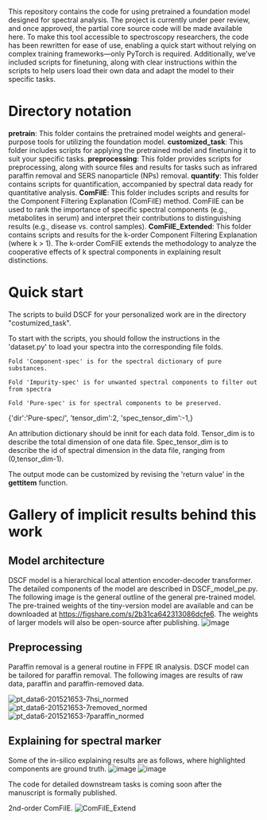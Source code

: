This repository contains the code for using pretrained a foundation model designed for spectral analysis. The project is currently under peer review, and once approved, the partial core source code will be made available here. To make this tool accessible to spectroscopy researchers, the code has been rewritten for ease of use, enabling a quick start without relying on complex training frameworks—only PyTorch is required. Additionally, we’ve included scripts for finetuning, along with clear instructions within the scripts to help users load their own data and adapt the model to their specific tasks.


# Directory notation
**pretrain**: This folder contains the pretrained model weights and general-purpose tools for utilizing the foundation model.
**customized_task**: This folder includes scripts for applying the pretrained model and finetuning it to suit your specific tasks.
**preprocessing**: This folder provides scripts for preprocessing, along with source files and results for tasks such as infrared paraffin removal and SERS nanoparticle (NPs) removal.
**quantify**: This folder contains scripts for quantification, accompanied by spectral data ready for quantitative analysis.
**ComFilE**: This folder includes scripts and results for the Component Filtering Explanation (ComFilE) method. ComFilE can be used to rank the importance of specific spectral components (e.g., metabolites in serum) and interpret their contributions to distinguishing results (e.g., disease vs. control samples).
**ComFilE_Extended**: This folder contains scripts and results for the k-order Component Filtering Explanation (where k > 1). The k-order ComFilE extends the methodology to analyze the cooperative effects of k spectral components in explaining result distinctions.

# Quick start
The scripts to build DSCF for your personalized work are in the directory "costumized_task". 

To start with the scripts, you should follow the instructions in the 'dataset.py' to load your spectra into the corresponding file folds. 

    Fold 'Component-spec' is for the spectral dictionary of pure substances.
    
    Fold 'Impurity-spec' is for unwanted spectral components to filter out from spectra
    
    Fold 'Pure-spec' is for spectral components to be preserved. 
    
{'dir':'Pure-spec/',
       'tensor_dim':2,
       'spec_tensor_dim':-1,}
       
An attribution dictionary should be innit for each data fold. Tensor_dim is to describe the total dimension of one data file. Spec_tensor_dim is to describe the id of spectral dimension in the data file, ranging from (0,tensor_dim-1).

The output mode can be customized by revising the 'return value' in the __gettitem__ function. 

# Gallery of implicit results behind this work
## Model architecture

DSCF model is a hierarchical local attention encoder-decoder transformer. The detailed components of the model are described in DSCF_model_pe.py.
The following image is the general outline of the general pre-trained model.
The pre-trained weights of the tiny-version model are available and can be downloaded at https://figshare.com/s/2b31ca642313086dcfe6. The weights of larger models will also be open-source after publishing.
![image](https://github.com/user-attachments/assets/56879799-315c-4138-8e49-f273dd2dbd28)


## Preprocessing

Paraffin removal is a general routine in FFPE IR analysis. DSCF model can be tailored for paraffin removal. The following images are results of raw data, paraffin and paraffin-removed data.

![pt_data6-201521653-7hsi_normed](https://github.com/user-attachments/assets/2916b6f5-a878-4fa6-a882-488c586c9812)
![pt_data6-201521653-7removed_normed](https://github.com/user-attachments/assets/83a587d8-ffe6-4161-a3b2-97739ffad1c0)
![pt_data6-201521653-7paraffin_normed](https://github.com/user-attachments/assets/6b2a23ba-3fe7-401c-8976-edb3a0ef8824)


## Explaining for spectral marker

Some of the in-silico explaining results are as follows, where highlighted components are ground truth.
![image](https://github.com/user-attachments/assets/7a398f74-1eed-49bc-80b4-c50d566ada8d)
![image](https://github.com/user-attachments/assets/78093c24-b4c8-4275-b423-b6cea85dacee)

The code for detailed downstream tasks is coming soon after the manuscript is formally published.

2nd-order ComFilE. 
![ComFilE_Extend](https://github.com/user-attachments/assets/549408f2-4294-43ab-8f0c-70fe98e3b76c)

